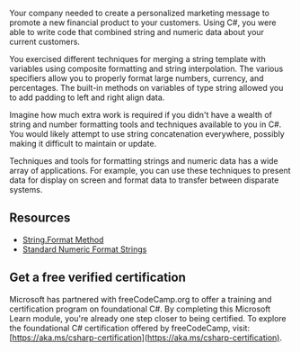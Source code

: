 Your company needed to create a personalized marketing message to promote a new financial product to your customers. Using C#, you were able to write code that combined string and numeric data about your current customers.

You exercised different techniques for merging a string template with variables using composite formatting and string interpolation. The various specifiers allow you to properly format large numbers, currency, and percentages. The built-in methods on variables of type string allowed you to add padding to left and right align data.

Imagine how much extra work is required if you didn't have a wealth of string and number formatting tools and techniques available to you in C#. You would likely attempt to use string concatenation everywhere, possibly making it difficult to maintain or update.

Techniques and tools for formatting strings and numeric data has a wide array of applications. For example, you can use these techniques to present data for display on screen and format data to transfer between disparate systems.

## Resources

- [String.Format Method](/dotnet/api/system.string.format?view=net-7.0&preserve-view=true)
- [Standard Numeric Format Strings](/dotnet/standard/base-types/standard-numeric-format-strings)

## Get a free verified certification

Microsoft has partnered with freeCodeCamp.org to offer a training and certification program on foundational C#. By completing this Microsoft Learn module, you're already one step closer to being certified. To explore the foundational C# certification offered by freeCodeCamp, visit: [https://aka.ms/csharp-certification](https://aka.ms/csharp-certification).

